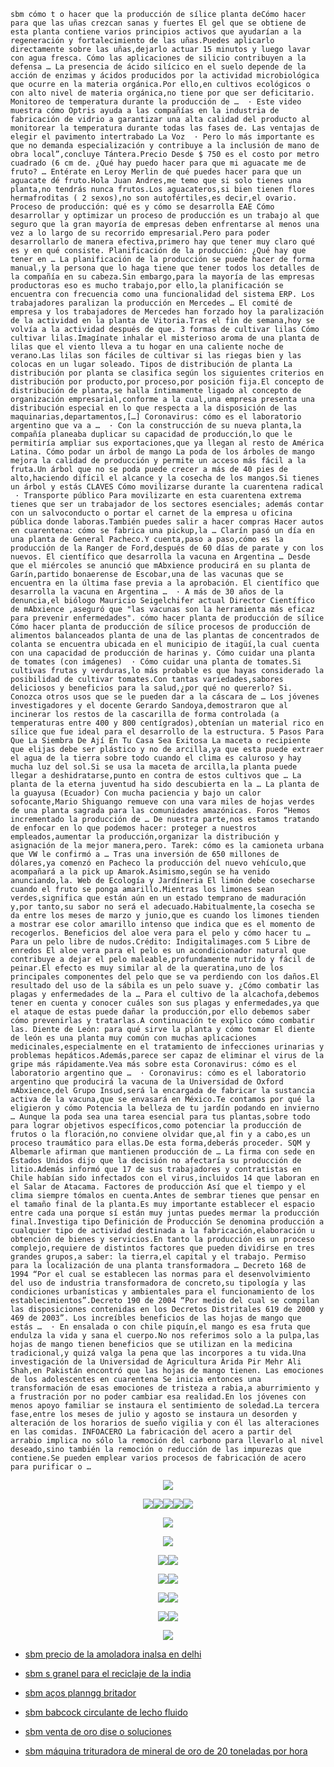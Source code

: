 
```
sbm cómo t o hacer que la producción de sílice planta deCómo hacer para que las uñas crezcan sanas y fuertes El gel que se obtiene de esta planta contiene varios principios activos que ayudarían a la regeneración y fortalecimiento de las uñas.Puedes aplicarlo directamente sobre las uñas,dejarlo actuar 15 minutos y luego lavar con agua fresca. Cómo las aplicaciones de silicio contribuyen a la defensa … La presencia de ácido silícico en el suelo depende de la acción de enzimas y ácidos producidos por la actividad microbiológica que ocurre en la materia orgánica.Por ello,en cultivos ecológicos o con alto nivel de materia orgánica,no tiene por que ser deficitario. Monitoreo de temperatura durante la producción de …  · Este video muestra cómo Optris ayuda a las compañías en la industria de fabricación de vidrio a garantizar una alta calidad del producto al monitorear la temperatura durante todas las fases de. Las ventajas de elegir el pavimento intertrabado La Voz  · Pero lo más importante es que no demanda especialización y contribuye a la inclusión de mano de obra local”,concluye Tántera.Precio Desde $ 750 es el costo por metro cuadrado (6 cm de. ¿Qué hay puedo hacer para que mi aguacate me de fruto? … Entérate en Leroy Merlin de qué puedes hacer para que un aguacate dé fruto.Hola Juan Andres,me temo que si solo tienes una planta,no tendrás nunca frutos.Los aguacateros,si bien tienen flores hermafroditas ( 2 sexos),no son autofértiles,es decir,el ovario. Proceso de producción: qué es y cómo se desarrolla EAE Cómo desarrollar y optimizar un proceso de producción es un trabajo al que seguro que la gran mayoría de empresas deben enfrentarse al menos una vez a lo largo de su recorrido empresarial.Pero para poder desarrollarlo de manera efectiva,primero hay que tener muy claro qué es y en qué consiste. Planificación de la producción: ¿Qué hay que tener en … La planificación de la producción se puede hacer de forma manual,y la persona que lo haga tiene que tener todos los detalles de la compañía en su cabeza.Sin embargo,para la mayoría de las empresas productoras eso es mucho trabajo,por ello,la planificación se encuentra con frecuencia como una funcionalidad del sistema ERP. Los trabajadores paralizan la producción en Mercedes … El comité de empresa y los trabajadores de Mercedes han forzado hoy la paralización de la actividad en la planta de Vitoria.Tras el fin de semana,hoy se volvía a la actividad después de que. 3 formas de cultivar lilas Cómo cultivar lilas.Imagínate inhalar el misterioso aroma de una planta de lilas que el viento lleva a tu hogar en una caliente noche de verano.Las lilas son fáciles de cultivar si las riegas bien y las colocas en un lugar soleado. Tipos de distribución de planta La distribución por planta se clasifica según los siguientes criterios en distribución por producto,por proceso,por posición fija.El concepto de distribución de planta,se halla íntimamente ligado al concepto de organización empresarial,conforme a la cual,una empresa presenta una distribución especial en lo que respecta a la disposición de las maquinarias,departamentos,[…] Coronavirus: cómo es el laboratorio argentino que va a …  · Con la construcción de su nueva planta,la compañía planeaba duplicar su capacidad de producción,lo que le permitiría ampliar sus exportaciones,que ya llegan al resto de América Latina. Cómo podar un árbol de mango La poda de los árboles de mango mejora la calidad de producción y permite un acceso más fácil a la fruta.Un árbol que no se poda puede crecer a más de 40 pies de alto,haciendo difícil el alcance y la cosecha de los mangos.Si tienes un árbol y estás CLAVES Cómo movilizarse durante la cuarentena radical  · Transporte público Para movilizarte en esta cuarentena extrema tienes que ser un trabajador de los sectores esenciales; además contar con un salvoconducto o portar el carnet de la empresa u oficina pública donde laboras.También puedes salir a hacer compras Hacer autos en cuarentena: cómo se fabrica una pickup,la … Clarín pasó un día en una planta de General Pacheco.Y cuenta,paso a paso,cómo es la producción de la Ranger de Ford,después de 60 días de parate y con los nuevos. El científico que desarrolla la vacuna en Argentina … Desde que el miércoles se anunció que mAbxience producirá en su planta de Garín,partido bonaerense de Escobar,una de las vacunas que se encuentra en la última fase previa a la aprobación. El científico que desarrolla la vacuna en Argentina …  · A más de 30 años de la denuncia,el biólogo Mauricio Seigelchifer actual Director Científico de mAbxience ,aseguró que "las vacunas son la herramienta más eficaz para prevenir enfermedades". cómo hacer planta de producción de sílice Cómo hacer planta de producción de sílice procesos de producción de alimentos balanceados planta de una de las plantas de concentrados de colanta se encuentra ubicada en el municipio de itagüí,la cual cuenta con una capacidad de producción de harinas y. Cómo cuidar una planta de tomates (con imágenes)  · Cómo cuidar una planta de tomates.Si cultivas frutas y verduras,lo más probable es que hayas considerado la posibilidad de cultivar tomates.Con tantas variedades,sabores deliciosos y beneficios para la salud,¿por qué no quererlo? Si. Conozca otros usos que se le pueden dar a la cáscara de … Los jóvenes investigadores y el docente Gerardo Sandoya,demostraron que al incinerar los restos de la cascarilla de forma controlada (a temperaturas entre 400 y 800 centígrados),obtenían un material rico en sílice que fue ideal para el desarrollo de la estructura. 5 Pasos Para Que La Siembra De Ají En Tu Casa Sea Exitosa La maceta o recipiente que elijas debe ser plástico y no de arcilla,ya que esta puede extraer el agua de la tierra sobre todo cuando el clima es caluroso y hay mucha luz del sol.Si se usa la maceta de arcilla,la planta puede llegar a deshidratarse,punto en contra de estos cultivos que … La planta de la eterna juventud ha sido descubierta en la … La planta de la guayusa (Ecuador) Con mucha paciencia y bajo un calor sofocante,Mario Shiguango remueve con una vara miles de hojas verdes de una planta sagrada para las comunidades amazónicas. Foros “Hemos incrementado la producción de … De nuestra parte,nos estamos tratando de enfocar en lo que podemos hacer: proteger a nuestros empleados,aumentar la producción,organizar la distribución y asignación de la mejor manera,pero. Tarek: cómo es la camioneta urbana que VW le confirmó a … Tras una inversión de 650 millones de dólares,ya comenzó en Pacheco la producción del nuevo vehículo,que acompañará a la pick up Amarok.Asimismo,según se ha venido anunciando,la. Web de Ecología y Jardíneria El limón debe cosecharse cuando el fruto se ponga amarillo.Mientras los limones sean verdes,significa que están aún en un estado temprano de maduración y,por tanto,su sabor no será el adecuado.Habitualmente,la cosecha se da entre los meses de marzo y junio,que es cuando los limones tienden a mostrar ese color amarillo intenso que indica que es el momento de recogerlos. Beneficios del aloe vera para el pelo y cómo hacer tu … Para un pelo libre de nudos.Crédito: Indigitalimages.com 5 Libre de enredos El aloe vera para el pelo es un acondicionador natural que contribuye a dejar el pelo maleable,profundamente nutrido y fácil de peinar.El efecto es muy similar al de la queratina,uno de los principales componentes del pelo que se va perdiendo con los daños.El resultado del uso de la sábila es un pelo suave y. ¿Cómo combatir las plagas y enfermedades de la … Para el cultivo de la alcachofa,debemos tener en cuenta y conocer cuáles son sus plagas y enfermedades,ya que el ataque de estas puede dañar la producción,por ello debemos saber cómo prevenirlas y tratarlas.A continuación te explico cómo combatir las. Diente de León: para qué sirve la planta y cómo tomar El diente de león es una planta muy común con muchas aplicaciones medicinales,especialmente en el tratamiento de infecciones urinarias y problemas hepáticos.Además,parece ser capaz de eliminar el virus de la gripe más rápidamente.Vea más sobre esta Coronavirus: cómo es el laboratorio argentino que …  · Coronavirus: cómo es el laboratorio argentino que producirá la vacuna de la Universidad de Oxford mAbxience,del Grupo Insud,será la encargada de fabricar la sustancia activa de la vacuna,que se envasará en México.Te contamos por qué la eligieron y cómo Potencia la belleza de tu jardín podando en invierno … Aunque la poda sea una tarea esencial para tus plantas,sobre todo para lograr objetivos específicos,como potenciar la producción de frutos o la floración,no conviene olvidar que,al fin y a cabo,es un proceso traumático para ellas.De esta forma,deberás proceder. SQM y Albemarle afirman que mantienen producción de … La firma con sede en Estados Unidos dijo que la decisión no afectaría su producción de litio.Además informó que 17 de sus trabajadores y contratistas en Chile habían sido infectados con el virus,incluidos 14 que laboran en el Salar de Atacama. Factores de producción Así que el tiempo y el clima siempre tómalos en cuenta.Antes de sembrar tienes que pensar en el tamaño final de la planta.Es muy importante establecer el espacio entre cada una porque sí están muy juntas puedes mermar la producción final.Investiga tipo Definición de Producción Se denomina producción a cualquier tipo de actividad destinada a la fabricación,elaboración u obtención de bienes y servicios.En tanto la producción es un proceso complejo,requiere de distintos factores que pueden dividirse en tres grandes grupos,a saber: la tierra,el capital y el trabajo. Permiso para la localización de una planta transformadora … Decreto 168 de 1994 “Por el cual se establecen las normas para el desenvolvimiento del uso de industria transformadora de concreto,su tipología y las condiciones urbanísticas y ambientales para el funcionamiento de los establecimientos”.Decreto 190 de 2004 “Por medio del cual se compilan las disposiciones contenidas en los Decretos Distritales 619 de 2000 y 469 de 2003”. Los increíbles beneficios de las hojas de mango que estás …  · En ensalada o con chile piquín,el mango es esa fruta que endulza la vida y sana el cuerpo.No nos referimos solo a la pulpa,las hojas de mango tienen beneficios que se utilizan en la medicina tradicional,y quizá valga la pena que las incorpores a tu vida.Una investigación de la Universidad de Agricultura Árida Pir Mehr Ali Shah,en Pakistán encontró que las hojas de mango tienen. Las emociones de los adolescentes en cuarentena Se inicia entonces una transformación de esas emociones de tristeza a rabia,a aburrimiento y a frustración por no poder cambiar esa realidad.En los jóvenes con menos apoyo familiar se instaura el sentimiento de soledad.La tercera fase,entre los meses de julio y agosto se instaura un desorden y alteración de los horarios de sueño vigilia y con él las alteraciones en las comidas. INFOACERO La fabricación del acero a partir del arrabio implica no sólo la remoción del carbono para llevarlo al nivel deseado,sino también la remoción o reducción de las impurezas que contiene.Se pueden emplear varios procesos de fabricación de acero para purificar o … 
```

<div align="center">

<a href="https://es-crusher.shibang-china.com/github&k=sbm+c%C3%B3mo+t+o+hacer+que+la+producci%C3%B3n+de+s%C3%ADlice+planta+de"><img src="https://static.shibang-china.com/es/crusher/logo.jpg"></a>

<a href="https://es-crusher.shibang-china.com/github&k=sbm+c%C3%B3mo+t+o+hacer+que+la+producci%C3%B3n+de+s%C3%ADlice+planta+de"><img src="https://static.shibang-china.com/es/crusher/index.jpg"></a><a href="https://es-crusher.shibang-china.com/material.htmlgithub&k=sbm+c%C3%B3mo+t+o+hacer+que+la+producci%C3%B3n+de+s%C3%ADlice+planta+de"><img src="https://static.shibang-china.com/es/crusher/material.jpg"></a><a href="https://es-crusher.shibang-china.com/application.htmlgithub&k=sbm+c%C3%B3mo+t+o+hacer+que+la+producci%C3%B3n+de+s%C3%ADlice+planta+de"><img src="https://static.shibang-china.com/es/crusher/application.jpg"></a><a href="https://es-crusher.shibang-china.com/aboutus.htmlgithub&k=sbm+c%C3%B3mo+t+o+hacer+que+la+producci%C3%B3n+de+s%C3%ADlice+planta+de"><img src="https://static.shibang-china.com/es/crusher/aboutus.jpg"></a><a href="https://es-crusher.shibang-china.com/contact.htmlgithub&k=sbm+c%C3%B3mo+t+o+hacer+que+la+producci%C3%B3n+de+s%C3%ADlice+planta+de"><img src="https://static.shibang-china.com/es/crusher/contact.jpg"></a>

<a href="https://es-crusher.shibang-china.com/github&k=sbm+c%C3%B3mo+t+o+hacer+que+la+producci%C3%B3n+de+s%C3%ADlice+planta+de"><img src="https://static.shibang-china.com/es/crusher/banner.jpg"></a>

<a href="https://swt.shibang-china.com/github&k=sbm+c%C3%B3mo+t+o+hacer+que+la+producci%C3%B3n+de+s%C3%ADlice+planta+de"><img src="https://static.shibang-china.com/es/crusher/text.jpg"></a>

<a href="https://swt.shibang-china.com/github&k=sbm+c%C3%B3mo+t+o+hacer+que+la+producci%C3%B3n+de+s%C3%ADlice+planta+de"><img src="https://static.shibang-china.com/es/crusher/chat.jpg"></a><a href="https://es-crusher.shibang-china.com/contact.htmlgithub&k=sbm+c%C3%B3mo+t+o+hacer+que+la+producci%C3%B3n+de+s%C3%ADlice+planta+de"><img src="https://static.shibang-china.com/es/crusher/message.jpg"></a>

<a href="https://es-crusher.shibang-china.com/products/pe.htmlgithub&k=sbm+c%C3%B3mo+t+o+hacer+que+la+producci%C3%B3n+de+s%C3%ADlice+planta+de"><img src="https://static.shibang-china.com/es/crusher/pe.jpg"></a><a href="https://es-crusher.shibang-china.com/products/pf.htmlgithub&k=sbm+c%C3%B3mo+t+o+hacer+que+la+producci%C3%B3n+de+s%C3%ADlice+planta+de"><img src="https://static.shibang-china.com/es/crusher/pf.jpg"></a>

<a href="https://es-crusher.shibang-china.com/products/hpt.htmlgithub&k=sbm+c%C3%B3mo+t+o+hacer+que+la+producci%C3%B3n+de+s%C3%ADlice+planta+de"><img src="https://static.shibang-china.com/es/crusher/hpt.jpg"></a><a href="https://es-crusher.shibang-china.com/products/vsi.htmlgithub&k=sbm+c%C3%B3mo+t+o+hacer+que+la+producci%C3%B3n+de+s%C3%ADlice+planta+de"><img src="https://static.shibang-china.com/es/crusher/vsi.jpg"></a>

<a href="https://es-crusher.shibang-china.com/products/klv.htmlgithub&k=sbm+c%C3%B3mo+t+o+hacer+que+la+producci%C3%B3n+de+s%C3%ADlice+planta+de"><img src="https://static.shibang-china.com/es/crusher/klv.jpg"></a><a href="https://es-crusher.shibang-china.com/products/portable.htmlgithub&k=sbm+c%C3%B3mo+t+o+hacer+que+la+producci%C3%B3n+de+s%C3%ADlice+planta+de"><img src="https://static.shibang-china.com/es/crusher/portable.jpg"></a>

<a href="https://swt.shibang-china.com/github&k=sbm+c%C3%B3mo+t+o+hacer+que+la+producci%C3%B3n+de+s%C3%ADlice+planta+de"><img src="https://static.shibang-china.com/es/crusher/case.jpg"></a>

</div>


* [sbm precio de la amoladora inalsa en delhi](sbm%20precio%20de%20la%20amoladora%20inalsa%20en%20delhi.md)

* [sbm s granel para el reciclaje de la india](sbm%20s%20granel%20para%20el%20reciclaje%20de%20la%20india.md)

* [sbm aços planngg britador](sbm%20a%C3%A7os%20planngg%20britador.md)

* [sbm babcock circulante de lecho fluido](sbm%20babcock%20circulante%20de%20lecho%20fluido.md)

* [sbm venta de oro dise o soluciones](sbm%20venta%20de%20oro%20dise%20o%20soluciones.md)

* [sbm máquina trituradora de mineral de oro de 20 toneladas por hora](sbm%20m%C3%A1quina%20trituradora%20de%20mineral%20de%20oro%20de%2020%20toneladas%20por%20hora.md)